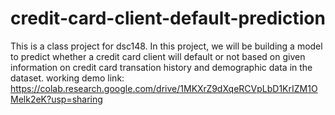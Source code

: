 # credit-card-client-default-prediction
This is a class project for dsc148. 
In this project, we will be building a model to predict whether a credit card client will default or not based on given information on credit card transation history and demographic data in the dataset. 
working demo link: 
https://colab.research.google.com/drive/1MKXrZ9dXqeRCVpLbD1KrIZM1OMelk2eK?usp=sharing
